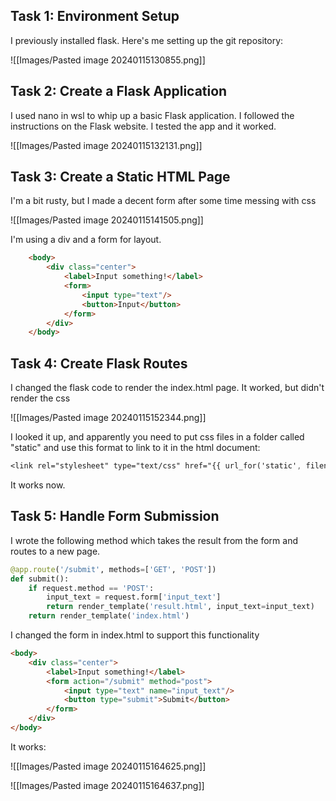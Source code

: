 ## **Task 1: Environment Setup**

I previously installed flask. Here's me setting up the git repository:

![[Images/Pasted image 20240115130855.png]]

## **Task 2: Create a Flask Application**

I used nano in wsl to whip up a basic Flask application. I followed the instructions on the Flask website. I tested the app and it worked.

![[Images/Pasted image 20240115132131.png]]
## **Task 3: Create a Static HTML Page**

I'm a bit rusty, but I made a decent form after some time messing with css

![[Images/Pasted image 20240115141505.png]]

I'm using a div and a form for layout.

```html
    <body>
        <div class="center">
            <label>Input something!</label>
            <form>
                <input type="text"/>
                <button>Input</button>
            </form>
        </div>
    </body>
```

## Task 4: Create Flask Routes

I changed the flask code to render the index.html page. It worked, but didn't render the css

![[Images/Pasted image 20240115152344.png]]

I looked it up, and apparently you need to put css files in a folder called "static" and use this format to link to it in the html document:

```CSS
<link rel="stylesheet" type="text/css" href="{{ url_for('static', filename='style.css') }}">`
```

It works now.

## **Task 5: Handle Form Submission**

I wrote the following method which takes the result from the form and routes to a new page.

```python
@app.route('/submit', methods=['GET', 'POST'])
def submit():
    if request.method == 'POST':
        input_text = request.form['input_text']
        return render_template('result.html', input_text=input_text)
    return render_template('index.html')
```

I changed the form in index.html to support this functionality

```html
<body>
    <div class="center">
        <label>Input something!</label>
        <form action="/submit" method="post">
            <input type="text" name="input_text"/>
            <button type="submit">Submit</button>
        </form>
    </div>
</body>
```

It works:

![[Images/Pasted image 20240115164625.png]]

![[Images/Pasted image 20240115164637.png]]

